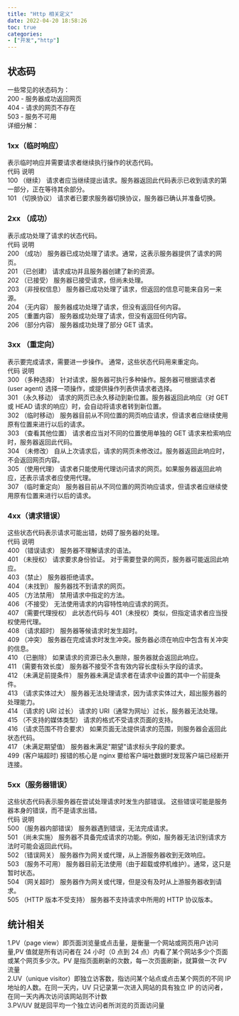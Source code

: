 ```yaml
---
title: "Http 相关定义"
date: 2022-04-20 18:58:26
toc: true
categories:
- ["开发","http"]
---
```


## 状态码
一些常见的状态码为：<br />200 - 服务器成功返回网页<br />404 - 请求的网页不存在<br />503 - 服务不可用<br />详细分解：


### 1xx（临时响应）
表示临时响应并需要请求者继续执行操作的状态代码。<br />代码 说明<br />100 （继续） 请求者应当继续提出请求。服务器返回此代码表示已收到请求的第一部分，正在等待其余部分。<br />101 （切换协议） 请求者已要求服务器切换协议，服务器已确认并准备切换。

### 2xx （成功）
表示成功处理了请求的状态代码。<br />代码 说明<br />200 （成功） 服务器已成功处理了请求。通常，这表示服务器提供了请求的网页。<br />201 （已创建） 请求成功并且服务器创建了新的资源。<br />202 （已接受） 服务器已接受请求，但尚未处理。<br />203 （非授权信息） 服务器已成功处理了请求，但返回的信息可能来自另一来源。<br />204 （无内容） 服务器成功处理了请求，但没有返回任何内容。<br />205 （重置内容） 服务器成功处理了请求，但没有返回任何内容。<br />206 （部分内容） 服务器成功处理了部分 GET 请求。

### 3xx （重定向）
表示要完成请求，需要进一步操作。 通常，这些状态代码用来重定向。<br />代码 说明<br />300 （多种选择） 针对请求，服务器可执行多种操作。服务器可根据请求者 (user agent) 选择一项操作，或提供操作列表供请求者选择。<br />301 （永久移动） 请求的网页已永久移动到新位置。服务器返回此响应（对 GET 或 HEAD 请求的响应）时，会自动将请求者转到新位置。<br />302 （临时移动） 服务器目前从不同位置的网页响应请求，但请求者应继续使用原有位置来进行以后的请求。<br />303 （查看其他位置） 请求者应当对不同的位置使用单独的 GET 请求来检索响应时，服务器返回此代码。<br />304 （未修改） 自从上次请求后，请求的网页未修改过。服务器返回此响应时，不会返回网页内容。<br />305 （使用代理） 请求者只能使用代理访问请求的网页。如果服务器返回此响应，还表示请求者应使用代理。<br />307 （临时重定向） 服务器目前从不同位置的网页响应请求，但请求者应继续使用原有位置来进行以后的请求。

### 4xx（请求错误）
这些状态代码表示请求可能出错，妨碍了服务器的处理。<br />代码 说明<br />400 （错误请求） 服务器不理解请求的语法。<br />401 （未授权） 请求要求身份验证。 对于需要登录的网页，服务器可能返回此响应。<br />403 （禁止） 服务器拒绝请求。<br />404 （未找到） 服务器找不到请求的网页。<br />405 （方法禁用） 禁用请求中指定的方法。<br />406 （不接受） 无法使用请求的内容特性响应请求的网页。<br />407 （需要代理授权） 此状态代码与 401（未授权）类似，但指定请求者应当授权使用代理。<br />408 （请求超时） 服务器等候请求时发生超时。<br />409 （冲突） 服务器在完成请求时发生冲突。服务器必须在响应中包含有关冲突的信息。<br />410 （已删除） 如果请求的资源已永久删除，服务器就会返回此响应。<br />411 （需要有效长度） 服务器不接受不含有效内容长度标头字段的请求。<br />412 （未满足前提条件） 服务器未满足请求者在请求中设置的其中一个前提条件。<br />413 （请求实体过大） 服务器无法处理请求，因为请求实体过大，超出服务器的处理能力。<br />414 （请求的 URI 过长） 请求的 URI（通常为网址）过长，服务器无法处理。<br />415 （不支持的媒体类型） 请求的格式不受请求页面的支持。<br />416 （请求范围不符合要求） 如果页面无法提供请求的范围，则服务器会返回此状态代码。<br />417 （未满足期望值） 服务器未满足"期望"请求标头字段的要求。<br />499  (客户端超时) 报错的核心是 nginx 要给客户端吐数据时发现客户端已经断开连接。

### 5xx（服务器错误）
这些状态代码表示服务器在尝试处理请求时发生内部错误。 这些错误可能是服务器本身的错误，而不是请求出错。<br />代码 说明<br />500 （服务器内部错误） 服务器遇到错误，无法完成请求。<br />501 （尚未实施） 服务器不具备完成请求的功能。例如，服务器无法识别请求方法时可能会返回此代码。<br />502 （错误网关） 服务器作为网关或代理，从上游服务器收到无效响应。<br />503 （服务不可用） 服务器目前无法使用（由于超载或停机维护）。通常，这只是暂时状态。<br />504 （网关超时） 服务器作为网关或代理，但是没有及时从上游服务器收到请求。<br />505 （HTTP 版本不受支持） 服务器不支持请求中所用的 HTTP 协议版本。

## 统计相关
1.PV（page view）即页面浏览量或点击量，是衡量一个网站或网页用户访问量,PV 值就是所有访问者在 24 小时（0 点到 24 点）内看了某个网站多少个页面或某个网页多少次。PV 是指页面刷新的次数，每一次页面刷新，就算做一次 PV 流量<br />2.UV（unique visitor）即独立访客数，指访问某个站点或点击某个网页的不同 IP 地址的人数。在同一天内，UV 只记录第一次进入网站的具有独立 IP 的访问者，在同一天内再次访问该网站则不计数<br />3.PV/UV 就是回平均一个独立访问者所浏览的页面访问量

